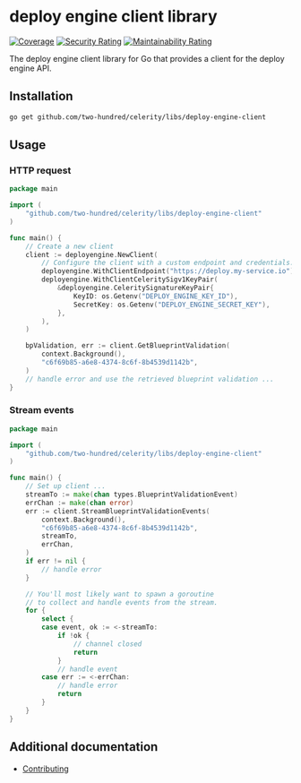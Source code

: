 # deploy engine client library

[![Coverage](https://sonarcloud.io/api/project_badges/measure?project=two-hundred_celerity-deploy-engine-client&metric=coverage)](https://sonarcloud.io/summary/new_code?id=two-hundred_celerity-deploy-engine-client)
[![Security Rating](https://sonarcloud.io/api/project_badges/measure?project=two-hundred_celerity-deploy-engine-client&metric=security_rating)](https://sonarcloud.io/summary/new_code?id=two-hundred_celerity-deploy-engine-client)
[![Maintainability Rating](https://sonarcloud.io/api/project_badges/measure?project=two-hundred_celerity-deploy-engine-client&metric=sqale_rating)](https://sonarcloud.io/summary/new_code?id=two-hundred_celerity-deploy-engine-client)

The deploy engine client library for Go that provides a client for the deploy engine API.

## Installation

```bash
go get github.com/two-hundred/celerity/libs/deploy-engine-client
```

## Usage

### HTTP request

```go
package main

import (
    "github.com/two-hundred/celerity/libs/deploy-engine-client"
)

func main() {
    // Create a new client
    client := deployengine.NewClient(
        // Configure the client with a custom endpoint and credentials.
        deployengine.WithClientEndpoint("https://deploy.my-service.io"),
        deployengine.WithClientCeleritySigv1KeyPair(
            &deployengine.CeleritySignatureKeyPair{
                KeyID: os.Getenv("DEPLOY_ENGINE_KEY_ID"),
                SecretKey: os.Getenv("DEPLOY_ENGINE_SECRET_KEY"),
            },
        ),
    )

    bpValidation, err := client.GetBlueprintValidation(
        context.Background(),
        "c6f69b85-a6e8-4374-8c6f-8b4539d1142b",
    )
    // handle error and use the retrieved blueprint validation ...
}
```

### Stream events

```go
package main

import (
    "github.com/two-hundred/celerity/libs/deploy-engine-client"
)

func main() {
    // Set up client ...
    streamTo := make(chan types.BlueprintValidationEvent)
    errChan := make(chan error)
    err := client.StreamBlueprintValidationEvents(
        context.Background(),
        "c6f69b85-a6e8-4374-8c6f-8b4539d1142b",
        streamTo,
        errChan,
    )
    if err != nil {
        // handle error
    }

    // You'll most likely want to spawn a goroutine
    // to collect and handle events from the stream.
    for {
        select {
        case event, ok := <-streamTo:
            if !ok {
                // channel closed
                return
            }
            // handle event
        case err := <-errChan:
            // handle error
            return
        }
    }
}
```

## Additional documentation

- [Contributing](docs/CONTRIBUTING.md)

